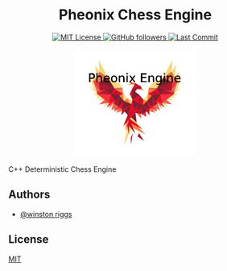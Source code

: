 <h1 align="center">Pheonix Chess Engine</h1>

<p align="center">
  <a href="https://github.com/wriggs12/Huffman-Data-Compressor/blob/master/LICENSE">
    <img src="https://img.shields.io/github/license/wriggs12/Pheonix-Chess-Engine" alt="MIT License">
  </a>
  <a href="https://github.com/wriggs12">
    <img alt="GitHub followers" src="https://img.shields.io/github/followers/wriggs12?style=social">
  </a>
  <a href="https://github.com/wriggs12">
    <img alt="Last Commit" src="https://img.shields.io/github/last-commit/wriggs12/Pheonix-Chess-Engine">
  </a>
  <br/>
  <br/>
  <img src="https://github.com/wriggs12/Pheonix-Chess-Engine/blob/master/Pheonix%20Logo.png">
</p>

C++ Deterministic Chess Engine

## Authors

- [@winston riggs](https://github.com/wriggs12)


## License

[MIT](https://choosealicense.com/licenses/mit/)
